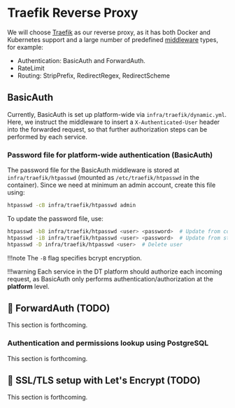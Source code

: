 # Traefik Reverse Proxy

We will choose [Traefik](https://doc.traefik.io/traefik/) as our reverse proxy, as it has both Docker and Kubernetes support and a large number of predefined [middleware](https://doc.traefik.io/traefik/reference/routing-configuration/http/middlewares/overview/) types, for example:

- Authentication: BasicAuth and ForwardAuth.
- RateLimit
- Routing: StripPrefix, RedirectRegex, RedirectScheme

## BasicAuth

Currently, BasicAuth is set up platform-wide via `infra/traefik/dynamic.yml`.  Here, we instruct the middleware to insert a `X-Authenticated-User` header into the forwarded request, so that further authorization steps can be performed by each service.

### Password file for platform-wide authentication (BasicAuth)

The password file for the BasicAuth middleware is stored at `infra/traefik/htpasswd` (mounted as `/etc/traefik/htpasswd` in the container).  Since we need at minimum an admin account, create this file using:

```sh
htpasswd -cB infra/traefik/htpasswd admin
```

To update the password file, use:

```sh
htpasswd -bB infra/traefik/htpasswd <user> <password>  # Update from command-line
htpasswd -iB infra/traefik/htpasswd <user> <password>  # Update from stdin
htpasswd -D infra/traefik/htpasswd <user>  # Delete user
```

!!!note
    The `-B` flag specifies bcrypt encryption.

!!!warning
    Each service in the DT platform should authorize each incoming request, as BasicAuth only performs authentication/authorization at the **platform** level.

## 🚧 ForwardAuth  (TODO)

This section is forthcoming.

### Authentication and permissions lookup using PostgreSQL

This section is forthcoming.

## 🚧 SSL/TLS setup with Let's Encrypt (TODO)

This section is forthcoming.
